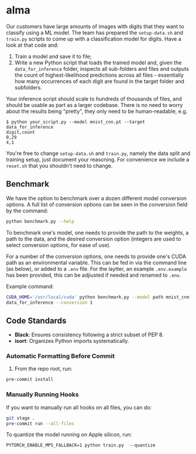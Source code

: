 # alma

Our customers have large amounts of images with digits that they want to classify using a ML model. The team has prepared the `setup-data.sh` and `train.py` scripts to come up with a classification model for digits. Have a look at that code and:
1. Train a model and save it to file;
2. Write a new Python script that loads the trained model and, given the `data_for_inference` folder, inspects all sub-folders and files and outputs the count of highest-likelihood predictions across all files - essentially how many occurrences of each digit are found in the target folder and subfolders.

Your inference script should scale to hundreds of thousands of files, and should be usable as part as a larger codebase. There is no need to worry about the results being "pretty", they only need to be human-readable, e.g.

```
$ python your_script.py --model mnist_cnn.pt --target data_for_inference
digit,count
0,29
4,1
```

You're free to change `setup-data.sh` and `train.py`, namely the data split and training setup, just document your reasoning. For convenience we include a `reset.sh` that you shouldn't need to change.

## Benchmark

We have the option to benchmark over a dozen different model conversion options. A full list of 
conversion options can be seen in the conversion field by the command:
```bash
python benchmark.py --help
```

To benchmark one's model, one needs to provide the path to the weights, a path to the data, and 
the desired conversion option (integers are used to select conversion options, for ease of use).

For a number of the conversion options, one needs to provide one's CUDA path as an environmental
variable. This can be fed in via the command line (as below), or added to a `.env` file. For the 
laytter, an example `.env.example` has been provided, this can be adjiusted if needed and renamed
to `.env`.

Example command:
```bash
CUDA_HOME='/usr/local/cuda' python benchmark.py --model path mnist_cnn.pt --data-dir 
data_for_inference --conversion 1 
```

## Code Standards
- **Black**: Ensures consistency following a strict subset of PEP 8.
- **isort**: Organizes Python imports systematically.

### Automatic Formatting Before Commit
1. From the repo root, run:
```bash
pre-commit install
```
### Manually Running Hooks
If you want to manually run all hooks on all files, you can do:

```bash
git stage .
pre-commit run --all-files
```



To quantize the model running on Apple silicon, run:
```
PYTORCH_ENABLE_MPS_FALLBACK=1 python train.py  --quantize
```
